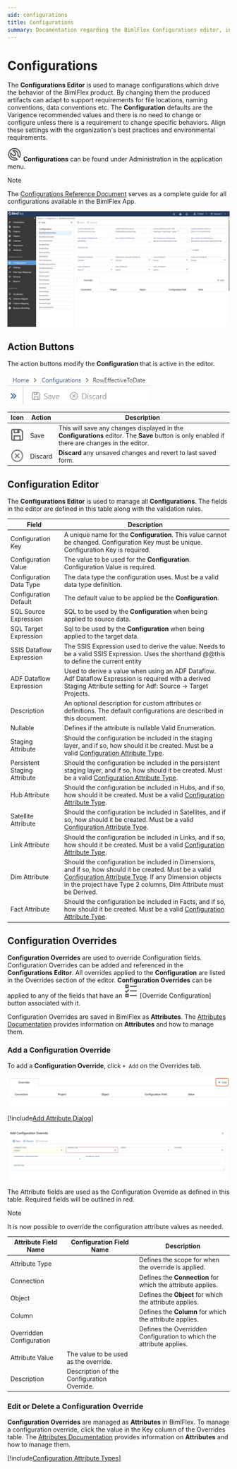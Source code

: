 ```yaml
---
uid: configurations
title: Configurations
summary: Documentation regarding the BimlFlex Configurations editor, including editor fields, action buttons, field descriptions, setting options, and overrides.
---
```

# Configurations

The **Configurations Editor** is used to manage configurations which drive the behavior of the BimlFlex product.
By changing them the produced artifacts can adapt to support requirements for file locations, naming conventions, data conventions etc.
The **Configuration** defaults are the Varigence recommended values and there is no need to change or configure unless there is a requirement to change specific behaviors.
Align these settings with the organization's best practices and environmental requirements.

<img class="icon-inline" src="images/svg-icons/configurations.svg" /> **Configurations** can be found under Administration in the application menu.

> [!NOTE]
> The [Configurations Reference Document](../reference-documentation/metadata-configurations.md) serves as a complete guide for all configurations available in the BimlFlex App.

<!--
![BimlFlex App - Configurations](images/bimlflex-app-configurations.64566.png "BimlFlex App - Configurations")
-->

![BimlFlex Configurations Editor](images/bfx-configurations-editor-overview.png "BimlFlex Configurations Editor")

## Action Buttons

The action buttons modify the **Configuration** that is active in the editor.

<!--
![BimlFlex App - Configurations - Command Bar](images/bimlflex-app-configurations-command-bar.64566.png "BimlFlex App - Configurations - Command Bar")
-->

![BimlFlex App - Configurations - Command Bar](images/bfx-configurations-command-bar.png "BimlFlex App - Configurations - Command Bar")

| Icon                                                                                               | Action  | Description                                                                                                                                     |
| -------------------------------------------------------------------------------------------------- | ------- | ----------------------------------------------------------------------------------------------------------------------------------------------- |
| <div class="icon-col m-5"><img src="images/svg-icons/save.svg" /></div> | Save | This will save any changes displayed in the **Configurations** editor.  The **Save** button is only enabled if there are changes in the editor. |
| <div class="icon-col m-5"><img src="images/svg-icons/discard.svg" /></div> | Discard | **Discard** any unsaved changes and revert to last saved form.                                                                                  |

<!--
| <div style="width:30px;height:30px;background:white"><img src="images/svg-icons/refresh.svg" /></div> | Refresh | This will refresh the currently displayed **Configuration**. Any pending changes will be removed. |
-->

## Configuration Editor

The **Configurations Editor** is used to manage all **Configurations**.
The fields in the editor are defined in this table along with the validation rules.

| Field                        | Description                                                                                                                                                                                                                                                     |
| ---------------------------- | --------------------------------------------------------------------------------------------------------------------------------------------------------------------------------------------------------------------------------------------------------------- |
| Configuration Key            | A unique name for the **Configuration**. This value cannot be changed. Configuration Key must be unique. Configuration Key is required.                                                                                                                         |
| Configuration Value          | The value to be used for the **Configuration**. Configuration Value is required.                                                                                                                                                                                |
| Configuration Data Type      | The data type the configuration uses. Must be a valid data type definition.                                                                                                                                                                                      |
| Configuration Default        | The default value to be applied be the **Configuration**.                                                                                                                                                                                                        |
| SQL Source Expression        | SQL to be used by the **Configuration** when being applied to source data.                                                                                                                                                                                      |
| SQL Target Expression        | Sql to be used by the **Configuration** when being applied to the target data.                                                                                                                                                                                  |
| SSIS Dataflow Expression     | The SSIS Expression used to derive the value. Needs to be a valid SSIS Expression. Uses the shorthand @@this to define the current entity                                                                                                                       |
| ADF Dataflow Expression      | Used to derive a value when using an ADF Dataflow. Adf Dataflow Expression is required with a derived Staging Attribute setting for Adf: Source -> Target Projects.                                                                                             |
| Description                  | An optional description for custom attributes or definitions. The default configurations are described in this document.                                                                                                                                         |
| Nullable                     | Defines if the attribute is nullable Valid Enumeration.                                                                                                                                                                                                          |
| Staging Attribute            | Should the configuration be included in the staging layer, and if so, how should it be created. Must be a valid [Configuration Attribute Type](#configuration-attributes).                                                                                      |
| Persistent Staging Attribute | Should the configuration be included in the persistent staging layer, and if so, how should it be created. Must be a valid [Configuration Attribute Type](#configuration-attributes).                                                                           |
| Hub Attribute                | Should the configuration be included in Hubs, and if so, how should it be created. Must be a valid [Configuration Attribute Type](#configuration-attributes).                                                                                                   |
| Satellite Attribute          | Should the configuration be included in Satellites, and if so, how should it be created. Must be a valid [Configuration Attribute Type](#configuration-attributes).                                                                                             |
| Link Attribute               | Should the configuration be included in Links, and if so, how should it be created. Must be a valid [Configuration Attribute Type](#configuration-attributes).                                                                                                  |
| Dim Attribute                | Should the configuration be included in Dimensions, and if so, how should it be created. Must be a valid [Configuration Attribute Type](#configuration-attributes). If any Dimension objects in the project have Type 2 columns, Dim Attribute must be Derived. |
| Fact Attribute               | Should the configuration be included in Facts, and if so, how should it be created. Must be a valid [Configuration Attribute Type](#configuration-attributes).                                                                                                  |

## Configuration Overrides

**Configuration Overrides** are used to override Configuration fields.
Configuration Overrides can be added and referenced in the **Configurations Editor**.
All overrides applied to the **Configuration** are listed in the Overrides section of the editor.
**Configuration Overrides** can be applied to any of the fields that have an <img class="icon-col m-5" src="images/svg-icons/attributes.svg" /> [Override Configuration] button associated with it.

Configuration Overrides are saved in BimlFlex as **Attributes**.
The [Attributes Documentation](attributes.md) provides information on **Attributes** and how to manage them.

### Add a Configuration Override

To add a **Configuration Override**, click `+ Add` on the Overrides tab.

![BimlFlex Add Configuration Override](images/bfx-add-attribute-override-plus-button.png "BimlFlex Add Configuration Override")

<!--
click <img class="icon-col m-5" src="images/svg-icons/attributes.svg" /> **Override Configuration** next to the field you would like to override and fill out the Add Attribute form.
-->

[!include[Add Attribute Dialog](_dialog-add-attribute.md)]

![BimlFlex Attribute Override Editor](images/bfx-add-attribute-override.png "BimlFlex Attribute Override Editor")

The Attribute fields are used as the Configuration Override as defined in this table.
Required fields will be outlined in red.

> [!NOTE]
> It is now possible to override the configuration attribute values as needed.

| Attribute Field Name     | Configuration Field Name                   | Description                                         |
| ------------------------ | ------------------------------------------ | --------------------------------------------------- |
| Attribute Type           |                                            | Defines the scope for when the override is applied. |
| Connection               |                                            | Defines the **Connection** for which the attribute applies.                                                |
| Object                   |                                            | Defines the **Object** for which the attribute applies.                                                 |
| Column                   |                                            | Defines the **Column** for which the attribute applies.                                                 |
| Overridden Configuration |                                            | Defines the Overridden Configuration to which the attribute applies.                                                 |
| Attribute Value          | The value to be used as the override.      |
| Description              | Description of the Configuration Override. |

<!--
| Attribute | ConfigurationKey_ConfigurationField | Defines the Configuration field that will be overridden in this format: ConfigurationKey_ConfigurationField |
| Attribute Property |||
-->

### Edit or Delete a Configuration Override

**Configuration Overrides** are managed as **Attributes** in BimlFlex.
To manage a configuration override, click the value in the Key column of the Overrides table.
The [Attributes Documentation](attributes.md) provides information on **Attributes** and how to manage them.

[!include[Configuration Attribute Types](_enum-configuration-attribute.md)]
